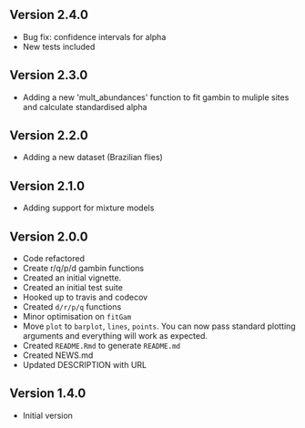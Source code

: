 
## Version 2.4.0

  * Bug fix: confidence intervals for alpha 
  * New tests included

## Version 2.3.0

  * Adding a new 'mult_abundances' function to fit gambin to muliple sites and calculate standardised alpha

## Version 2.2.0

  * Adding a new dataset (Brazilian flies)
  
## Version 2.1.0

  * Adding support for mixture models
  
## Version 2.0.0

  * Code refactored
  * Create r/q/p/d gambin functions
  * Created an initial vignette.
  * Created an initial test suite
  * Hooked up to travis and codecov
  * Created `d/r/p/q` functions
  * Minor optimisation on `fitGam`
  * Move `plot` to `barplot`, `lines`, `points`. You can now pass standard plotting arguments 
  and everything will work as expected.
  * Created `README.Rmd` to generate `README.md`
  * Created NEWS.md  
  * Updated DESCRIPTION with URL
  
## Version 1.4.0

  * Initial version